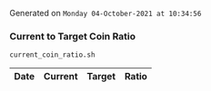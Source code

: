Generated on `Monday 04-October-2021 at 10:34:56`

### Current to Target Coin Ratio
`current_coin_ratio.sh`

Date|Current|Target|Ratio
---|---|---|---
